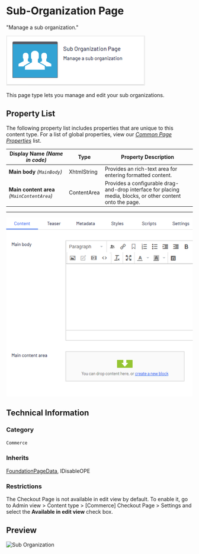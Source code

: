 # Sub-Organization Page
"Manage a sub organization."

![Sub Organization](Screenshots/Sub%20Organization%20Page%20-%20icon.png)

This page type lets you manage and edit your sub organizations.


## Property List
The following property list includes properties that are unique to this content type. For a list of global properties, view our [*Common Page  Properties*](./Common%20Page%20Properties.md) list.

Display Name *(Name in code)* | Type | Property Description
--------------|------|---------------
**Main body** *(`MainBody`)* | XhtmlString | Provides an rich-text area for entering formatted content.
**Main content area** *(`MainContentArea`)* | ContentArea | Provides a configurable drag-and-drop interface for placing media, blocks, or other content onto the page.

** **
![Sub Organization](Screenshots/Sub%20Organization%20Page%20-%20Content%20tab.png)

## Technical Information

### Category
`Commerce`

### Inherits
[FoundationPageData](Foundation%20Page%20Data.md), IDisableOPE

### Restrictions
The Checkout Page is not available in edit view by default. To enable it, go to Admin view > Content type > [Commerce] Checkout Page > Settings and select the **Available in edit view** check box.

## Preview
![Sub Organization](Screenshots/Sub%20Organization%20Page%20-%20Preview.png)
